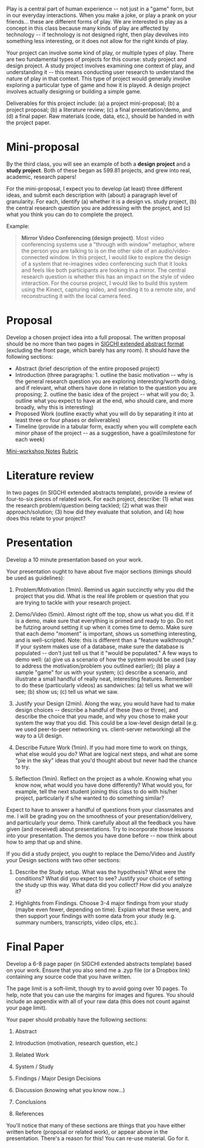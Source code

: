 

Play is a central part of human experience -- not just in a "game" form, but in our everyday interactions. When you make a joke, or play a prank on your friends... these are different forms of play. We are interested in play as a concept in this class because many kinds of play are affected by technology -- if technology is not designed right, then play devolves into something less interesting, or it does not allow for the right kinds of play.

Your project can involve some kind of play, or multiple types of play. There are two fundamental types of projects for this course: study project and design project. A study project involves examining one context of play, and understanding it -- this means conducting user research to understand the nature of play in that context. This type of project would generally involve exploring a particular type of game and how it is played. A design project involves actually designing or building a simple game.

Deliverables for this project include: (a) a project mini-proposal; (b) a project proposal; (b) a literature review; (c) a final presentation/demo, and (d) a final paper. Raw materials (code, data, etc.), should be handed in with the project paper.

# Mini-proposal

By the third class, you will see an example of both a **design project** and a **study project**. Both of these began as 599.81 projects, and grew into real, academic, research papers! 

For the mini-proposal, I expect you to develop (at least) three different ideas, and submit each description with (about) a paragraph level of granularity. For each, identify (a) whether it is a design vs. study project, (b)  the central research question you are addressing with the project, and (c) what you think you can do to complete the project.

Example:

> **Mirror Video Conferencing (design project)**. Most video conferencing systems use a "through with window" metaphor, where the person you are talking to is on the other side of an audio/video-connected window. In this project, I would like to explore the design of a system that re-imagines video conferencing such that it looks and feels like both participants are looking in a mirror. The central research question is whether this has an impact on the style of video interaction. For the course project, I would like to build this system using the Kinect, capturing video, and sending it to a remote site, and reconstructing it with the local camera feed.

# Proposal

Develop a chosen project idea into a full proposal. The written proposal should be no more than two pages in [SIGCHI extended abstract format](http://www.sigchi.org/publications/chipubform/sigchi-extended-abstracts-word-template/view) (excluding the front page, which barely has any room). It should have the following sections:

* Abstract (brief description of the entire proposed project)
* Introduction (three paragraphs: 1. outline the basic motivation -- why is the general research question you are exploring interesting/worth doing, and if relevant, what others have done in relation to the question you are proposing; 2. outline the basic idea of the project -- what will you do; 3. outline what you expect to have at the end, who should care, and more broadly, why this is interesting)
* Proposed Work (outline exactly what you will do by separating it into at least three or four phases or deliverables)
* Timeline (provide in a tabular form, exactly when you will complete each minor phase of the project -- as a suggestion, have a goal/milestone for each week)

[Mini-workshop Notes](Teaching/CPSC59981W2015ProposalMiniWorkshop.pptx) 
[Rubric](Teaching/CPSC59981W2015ProjectProposalRubric.docx)

# Literature review

In two pages (in SIGCHI extended abstracts template), provide a review of four-to-six pieces of related work. For each project, describe: (1) what was the research problem/question being tackled; (2) what was their approach/solution; (3) how did they evaluate that solution, and (4) how does this relate to your project?

# Presentation

Develop a 10 minute presentation based on your work.

Your presentation ought to have about five major sections (timings should be used as guidelines):

1.  Problem/Motivation (1min). Remind us again succinctly why you did the project that you did. What is the real life problem or question that you are trying to tackle with your research project.

2.  Demo/Video (5min). Almost right off the top, show us what you did. If it is a demo, make sure that everything is primed and ready to go. Do not be futzing around setting it up when it comes time to demo. Make sure that each demo "moment" is important, shows us something interesting, and is well-scripted. Note: this is different than a "feature walkthrough." If your system makes use of a database, make sure the database is populated -- don't just tell us that it "would be populated." A few ways to demo well: (a) give us a scenario of how the system would be used (say to address the motivation/problem you outlined earlier); (b) play a sample "game" for us with your system; (c) describe a scenario, and illustrate a small handful of really neat, interesting features. Remember to do these (particularly videos) as sandwiches: (a) tell us what we will see; (b) show us; (c) tell us what we saw.

3.  Justify your Design (2min). Along the way, you would have had to make design choices -- describe a handful of these (two or three), and describe the choice that you made, and why you chose to make your system the way that you did. This could be a low-level design detail (e.g. we used peer-to-peer networking vs. client-server networking) all the way to a UI design.

4.  Describe Future Work (1min). If you had more time to work on things, what else would you do? What are logical next steps, and what are some "pie in the sky" ideas that you'd thought about but never had the chance to try.

5.  Reflection (1min). Reflect on the project as a whole. Knowing what you know now, what would you have done differently? What would you, for example, tell the next student joining this class to do with his/her project, particularly if s/he wanted to do something similar?

Expect to have to answer a handful of questions from your classmates and me. I will be grading you on the smoothness of your presentation/delivery, and particularly your demo. Think carefully about all the feedback you have given (and received) about presentations. Try to incorporate those lessons into your presentation. The demos you have done before -- now think about how to amp that up and shine.

If you did a study project, you ought to replace the Demo/Video and Justify your Design sections with two other sections:

1.  Describe the Study setup. What was the hypothesis? What were the conditions? What did you expect to see? Justify your choice of setting the study up this way. What data did you collect? How did you analyze it?

2.  Highlights from Findings. Choose 3-4 major findings from your study (maybe even fewer, depending on time). Explain what these were, and then support your findings with some data from your study (e.g. summary numbers, transcripts, video clips, etc.).

# Final Paper

Develop a 6-8 page paper (in SIGCHI extended abstracts template) based on your work. Ensure that you also send me a .zyp file (or a Dropbox link) containing any source code that you have written.

The page limit is a soft-limit, though try to avoid going over 10 pages. To help, note that you can use the margins for images and figures. You should include an appendix with all of your raw data (this does not count against your page limit).

Your paper should probably have the following sections:

1.  Abstract

2.  Introduction (motivation, research question, etc.)

3.  Related Work

4.  System / Study

5.  Findings / Major Design Decisions

6.  Discussion (knowing what you know now...)

7.  Conclusions

8.  References

You'll notice that many of these sections are things that you have either written before (proposal or related work), or appear above in the presentation. There's a reason for this! You can re-use material. Go for it.
